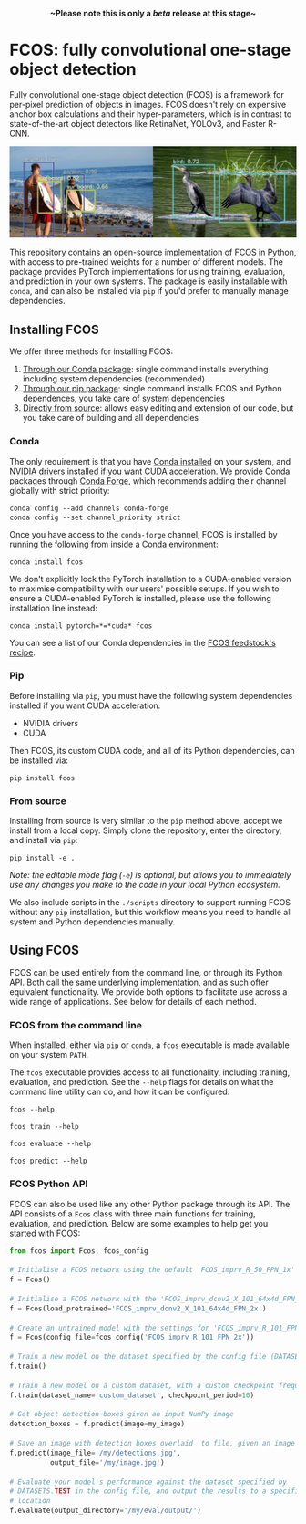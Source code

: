 <p align=center><strong>~Please note this is only a <em>beta</em> release at this stage~</strong></p>

# FCOS: fully convolutional one-stage object detection



Fully convolutional one-stage object detection (FCOS) is a framework for per-pixel prediction of objects in images. FCOS doesn't rely on expensive anchor box calculations and their hyper-parameters, which is in contrast to state-of-the-art object detectors like RetinaNet, YOLOv3, and Faster R-CNN.

<p align="center">
<img alt="FCOS sample images from COC Val 2014 dataset" src="https://github.com/best-of-acrv/fcos/raw/develop/docs/fcos_samples.jpg" />
</p>

This repository contains an open-source implementation of FCOS in Python, with access to pre-trained weights for a number of different models. The package provides PyTorch implementations for using training, evaluation, and prediction in your own systems. The package is easily installable with `conda`, and can also be installed via `pip` if you'd prefer to manually manage dependencies.


## Installing FCOS

We offer three methods for installing FCOS:

1. [Through our Conda package](#conda): single command installs everything including system dependencies (recommended)
2. [Through our pip package](#pip): single command installs FCOS and Python dependences, you take care of system dependencies
3. [Directly from source](#from-source): allows easy editing and extension of our code, but you take care of building and all dependencies

### Conda

The only requirement is that you have [Conda installed](https://conda.io/projects/conda/en/latest/user-guide/install/index.html) on your system, and [NVIDIA drivers installed](https://developer.nvidia.com/cuda-downloads?target_os=Linux&target_arch=x86_64&=Ubuntu&target_version=20.04&target_type=deb_network) if you want CUDA acceleration. We provide Conda packages through [Conda Forge](https://conda-forge.org/), which recommends adding their channel globally with strict priority:

```
conda config --add channels conda-forge
conda config --set channel_priority strict
```

Once you have access to the `conda-forge` channel, FCOS is installed by running the following from inside a [Conda environment](https://conda.io/projects/conda/en/latest/user-guide/tasks/manage-environments.html):

```
conda install fcos
```

We don't explicitly lock the PyTorch installation to a CUDA-enabled version to maximise compatibility with our users' possible setups. If you wish to ensure a CUDA-enabled PyTorch is installed, please use the following installation line instead:

```
conda install pytorch=*=*cuda* fcos
```

You can see a list of our Conda dependencies in the [FCOS feedstock's recipe](https://github.com/conda-forge/fcos-feedstock/blob/master/recipe/meta.yaml).

### Pip

Before installing via `pip`, you must have the following system dependencies installed if you want CUDA acceleration:

- NVIDIA drivers
- CUDA

Then FCOS, its custom CUDA code, and all of its Python dependencies, can be installed via:

```
pip install fcos
```

### From source

Installing from source is very similar to the `pip` method above, accept we install from a local copy. Simply clone the repository, enter the directory, and install via `pip`:

```
pip install -e .
```

_Note: the editable mode flag (`-e`) is optional, but allows you to immediately use any changes you make to the code in your local Python ecosystem._

We also include scripts in the `./scripts` directory to support running FCOS without any `pip` installation, but this workflow means you need to handle all system and Python dependencies manually.

## Using FCOS

FCOS can be used entirely from the command line, or through its Python API. Both call the same underlying implementation, and as such offer equivalent functionality. We provide both options to facilitate use across a wide range of applications. See below for details of each method.

### FCOS from the command line

When installed, either via `pip` or `conda`, a `fcos` executable is made available on your system `PATH`.

The `fcos` executable provides access to all functionality, including training, evaluation, and prediction. See the `--help` flags for details on what the command line utility can do, and how it can be configured:

```
fcos --help
```

```
fcos train --help
```

```
fcos evaluate --help
```

```
fcos predict --help
```

### FCOS Python API

FCOS can also be used like any other Python package through its API. The API consists of a `Fcos` class with three main functions for training, evaluation, and prediction. Below are some examples to help get you started with FCOS:

```python
from fcos import Fcos, fcos_config

# Initialise a FCOS network using the default 'FCOS_imprv_R_50_FPN_1x' model
f = Fcos()

# Initialise a FCOS network with the 'FCOS_imprv_dcnv2_X_101_64x4d_FPN_2x' model
f = Fcos(load_pretrained='FCOS_imprv_dcnv2_X_101_64x4d_FPN_2x')

# Create an untrained model with the settings for 'FCOS_imprv_R_101_FPN_2x'
f = Fcos(config_file=fcos_config('FCOS_imprv_R_101_FPN_2x'))

# Train a new model on the dataset specified by the config file (DATASETS.TRAIN)
f.train()

# Train a new model on a custom dataset, with a custom checkpoint frequency
f.train(dataset_name='custom_dataset', checkpoint_period=10)

# Get object detection boxes given an input NumPy image
detection_boxes = f.predict(image=my_image)

# Save an image with detection boxes overlaid  to file, given an image file
f.predict(image_file='/my/detections.jpg',
          output_file='/my/image.jpg')

# Evaluate your model's performance against the dataset specified by
# DATASETS.TEST in the config file, and output the results to a specific
# location
f.evaluate(output_directory='/my/eval/output/')
```

